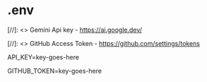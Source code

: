 # .env

[//]: <> Gemini Api key - https://ai.google.dev/

[//]: <> GitHub Access Token - https://github.com/settings/tokens

API_KEY=key-goes-here

GITHUB_TOKEN=key-goes-here